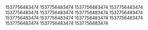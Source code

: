 1537756483474
1537756483474
1537756483474
1537756483474
1537756483474
1537756483474
1537756483474
1537756483474
1537756483474
1537756483474
1537756483474
1537756483474
1537756483474
1537756483474
1537756483474